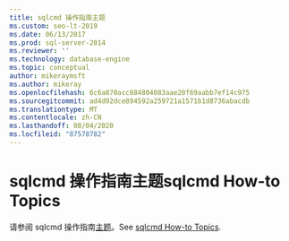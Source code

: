 ```yaml
---
title: sqlcmd 操作指南主题
ms.custom: seo-lt-2019
ms.date: 06/13/2017
ms.prod: sql-server-2014
ms.reviewer: ''
ms.technology: database-engine
ms.topic: conceptual
author: mikeraymsft
ms.author: mikeray
ms.openlocfilehash: 6c6a870acc884804083aae20f69aabb7ef14c975
ms.sourcegitcommit: ad4d92dce894592a259721a1571b1d8736abacdb
ms.translationtype: MT
ms.contentlocale: zh-CN
ms.lasthandoff: 08/04/2020
ms.locfileid: "87578782"
---
```

# <a name="sqlcmd-how-to-topics"></a><span data-ttu-id="c089b-102">sqlcmd 操作指南主题</span><span class="sxs-lookup"><span data-stu-id="c089b-102">sqlcmd How-to Topics</span></span>

<span data-ttu-id="c089b-103">请参阅 sqlcmd 操作指南[主题](../../database-engine/sqlcmd-how-to-topics.md)。</span><span class="sxs-lookup"><span data-stu-id="c089b-103">See [sqlcmd How-to Topics](../../database-engine/sqlcmd-how-to-topics.md).</span></span>
